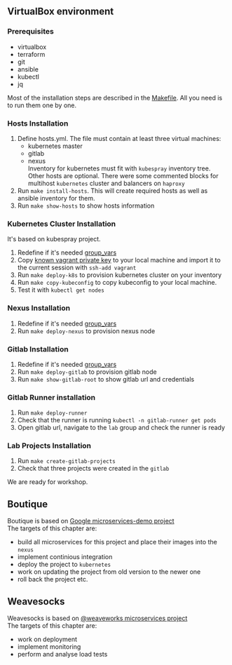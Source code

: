 ## VirtualBox environment

### Prerequisites

- virtualbox
- terraform
- git
- ansible
- kubectl
- jq

Most of the installation steps are described in the [Makefile](Makefile). All you need is to run them one by one.

### Hosts Installation

1. Define hosts.yml. The file must contain at least three virtual machines:
   - kubernetes master
   - gitlab
   - nexus  
Inventory for kubernetes must fit with `kubespray` inventory tree.
Other hosts are optional. There were some commented blocks for multihost `kubernetes` cluster and balancers on `haproxy`
2. Run `make install-hosts`. This will create required hosts as well as ansible inventory for them.
3. Run `make show-hosts` to show hosts information

### Kubernetes Cluster Installation

It's based on kubespray project. 
1. Redefine if it's needed [group_vars](ansible/group_vars)
2. Copy [known vagrant private key](https://github.com/hashicorp/vagrant/blob/main/keys/vagrant) to your local machine and import it to the current session with `ssh-add vagrant` 
3. Run `make deploy-k8s` to provision kubernetes cluster on your inventory
4. Run `make copy-kubeconfig` to copy kubeconfig to your local machine.
5. Test it with `kubectl get nodes`

### Nexus Installation

1. Redefine if it's needed [group_vars](ansible/group_vars)
2. Run `make deploy-nexus` to provision nexus node

### Gitlab Installation

1. Redefine if it's needed [group_vars](ansible/group_vars)
2. Run `make deploy-gitlab` to provision gitlab node
3. Run `make show-gitlab-root` to show gitlab url and credentials

### Gitlab Runner installation

1. Run `make deploy-runner`
2. Check that the runner is running `kubectl -n gitlab-runner get pods`
3. Open gitlab url, navigate to the `lab` group and check the runner is ready 

### Lab Projects Installation

1. Run `make create-gitlab-projects`
2. Check that three projects were created in the `gitlab`

We are ready for workshop.

## Boutique

Boutique is based on [Google microservices-demo project](https://github.com/GoogleCloudPlatform/microservices-demo)  
The targets of this chapter are:
- build all microservices for this project and place their images into the `nexus`
- implement continious integration
- deploy the project to `kubernetes`
- work on updating the project from old version to the newer one
- roll back the project
etc.

## Weavesocks

Weavesocks is based on [@weaveworks microservices project](https://github.com/microservices-demo/microservices-demo.git)  
The targets of this chapter are:
- work on deployment
- implement monitoring
- perform and analyse load tests